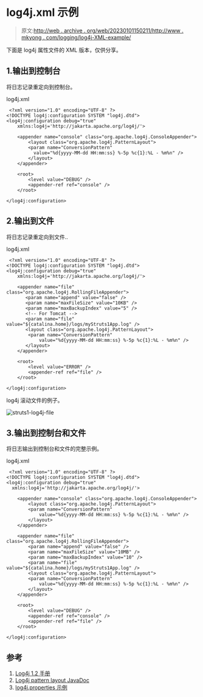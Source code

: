 # log4j.xml 示例

> 原文:[http://web . archive . org/web/20230101150211/http://www . mkyong . com/logging/log4j-XML-example/](http://web.archive.org/web/20230101150211/http://www.mkyong.com/logging/log4j-xml-example/)

下面是 log4j 属性文件的 XML 版本，仅供分享。

## 1.输出到控制台

将日志记录重定向到控制台。

log4j.xml

```
 <?xml version="1.0" encoding="UTF-8" ?>
<!DOCTYPE log4j:configuration SYSTEM "log4j.dtd">
<log4j:configuration debug="true"
	xmlns:log4j='http://jakarta.apache.org/log4j/'>

	<appender name="console" class="org.apache.log4j.ConsoleAppender">
	    <layout class="org.apache.log4j.PatternLayout">
		<param name="ConversionPattern" 
		  value="%d{yyyy-MM-dd HH:mm:ss} %-5p %c{1}:%L - %m%n" />
	    </layout>
	</appender>

	<root>
		<level value="DEBUG" />
		<appender-ref ref="console" />
	</root>

</log4j:configuration> 
```

## 2.输出到文件

将日志记录重定向到文件..

log4j.xml

```
 <?xml version="1.0" encoding="UTF-8" ?>
<!DOCTYPE log4j:configuration SYSTEM "log4j.dtd">
<log4j:configuration debug="true"
	xmlns:log4j='http://jakarta.apache.org/log4j/'>

	<appender name="file" class="org.apache.log4j.RollingFileAppender">
	   <param name="append" value="false" />
	   <param name="maxFileSize" value="10KB" />
	   <param name="maxBackupIndex" value="5" />
	   <!-- For Tomcat -->
	   <param name="file" value="${catalina.home}/logs/myStruts1App.log" />
	   <layout class="org.apache.log4j.PatternLayout">
		<param name="ConversionPattern" 
			value="%d{yyyy-MM-dd HH:mm:ss} %-5p %c{1}:%L - %m%n" />
	   </layout>
	</appender>

	<root>
		<level value="ERROR" />
		<appender-ref ref="file" />
	</root>

</log4j:configuration> 
```

log4j 滚动文件的例子。

![struts1-log4j-file](../Images/7c03d5194e835dab0e5062267a04fff0.png)

## 3.输出到控制台和文件

将日志输出到控制台和文件的完整示例。

log4j.xml

```
 <?xml version="1.0" encoding="UTF-8" ?>
<!DOCTYPE log4j:configuration SYSTEM "log4j.dtd">
<log4j:configuration debug="true"
  xmlns:log4j='http://jakarta.apache.org/log4j/'>

	<appender name="console" class="org.apache.log4j.ConsoleAppender">
	    <layout class="org.apache.log4j.PatternLayout">
		<param name="ConversionPattern" 
			value="%d{yyyy-MM-dd HH:mm:ss} %-5p %c{1}:%L - %m%n" />
	    </layout>
	</appender>

	<appender name="file" class="org.apache.log4j.RollingFileAppender">
	    <param name="append" value="false" />
	    <param name="maxFileSize" value="10MB" />
	    <param name="maxBackupIndex" value="10" />
	    <param name="file" value="${catalina.home}/logs/myStruts1App.log" />
	    <layout class="org.apache.log4j.PatternLayout">
		<param name="ConversionPattern" 
			value="%d{yyyy-MM-dd HH:mm:ss} %-5p %c{1}:%L - %m%n" />
	    </layout>
	</appender>

	<root>
		<level value="DEBUG" />
		<appender-ref ref="console" />
		<appender-ref ref="file" />
	</root>

</log4j:configuration> 
```

## 参考

1.  [Log4j 1.2 手册](http://web.archive.org/web/20221012180937/https://logging.apache.org/log4j/1.2/manual.html)
2.  [Log4j pattern layout JavaDoc](http://web.archive.org/web/20221012180937/https://logging.apache.org/log4j/1.2/apidocs/org/apache/log4j/PatternLayout.html)
3.  [log4j.properties 示例](http://web.archive.org/web/20221012180937/http://www.mkyong.com/logging/log4j-log4j-properties-examples/)

<input type="hidden" id="mkyong-current-postId" value="13385">